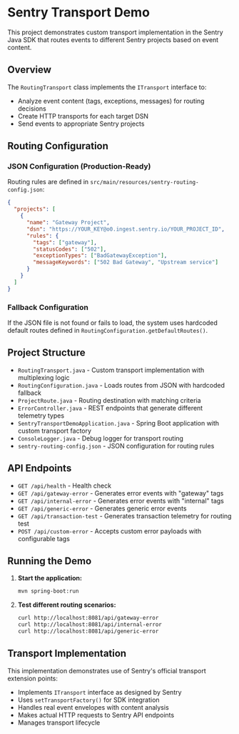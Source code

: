 # Sentry Transport Demo

This project demonstrates custom transport implementation in the Sentry Java SDK that routes events to different Sentry projects based on event content.

## Overview

The `RoutingTransport` class implements the `ITransport` interface to:
- Analyze event content (tags, exceptions, messages) for routing decisions
- Create HTTP transports for each target DSN 
- Send events to appropriate Sentry projects

## Routing Configuration

### JSON Configuration (Production-Ready)
Routing rules are defined in `src/main/resources/sentry-routing-config.json`:

```json
{
  "projects": [
    {
      "name": "Gateway Project",
      "dsn": "https://YOUR_KEY@o0.ingest.sentry.io/YOUR_PROJECT_ID",
      "rules": {
        "tags": ["gateway"],
        "statusCodes": ["502"],
        "exceptionTypes": ["BadGatewayException"],
        "messageKeywords": ["502 Bad Gateway", "Upstream service"]
      }
    }
  ]
}
```

### Fallback Configuration
If the JSON file is not found or fails to load, the system uses hardcoded default routes defined in `RoutingConfiguration.getDefaultRoutes()`.

## Project Structure

- `RoutingTransport.java` - Custom transport implementation with multiplexing logic
- `RoutingConfiguration.java` - Loads routes from JSON with hardcoded fallback
- `ProjectRoute.java` - Routing destination with matching criteria
- `ErrorController.java` - REST endpoints that generate different telemetry types
- `SentryTransportDemoApplication.java` - Spring Boot application with custom transport factory
- `ConsoleLogger.java` - Debug logger for transport routing
- `sentry-routing-config.json` - JSON configuration for routing rules

## API Endpoints

- `GET /api/health` - Health check
- `GET /api/gateway-error` - Generates error events with "gateway" tags
- `GET /api/internal-error` - Generates error events with "internal" tags
- `GET /api/generic-error` - Generates generic error events
- `GET /api/transaction-test` - Generates transaction telemetry for routing test
- `POST /api/custom-error` - Accepts custom error payloads with configurable tags

## Running the Demo

1. **Start the application:**
   ```bash
   mvn spring-boot:run
   ```

2. **Test different routing scenarios:**
   ```bash
   curl http://localhost:8081/api/gateway-error
   curl http://localhost:8081/api/internal-error
   curl http://localhost:8081/api/generic-error
   ```

## Transport Implementation

This implementation demonstrates use of Sentry's official transport extension points:
- Implements `ITransport` interface as designed by Sentry
- Uses `setTransportFactory()` for SDK integration
- Handles real event envelopes with content analysis
- Makes actual HTTP requests to Sentry API endpoints
- Manages transport lifecycle

